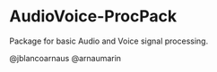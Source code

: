 # AudioVoice-ProcPack
Package for basic Audio and Voice signal processing. 

@jblancoarnaus
@arnaumarin


